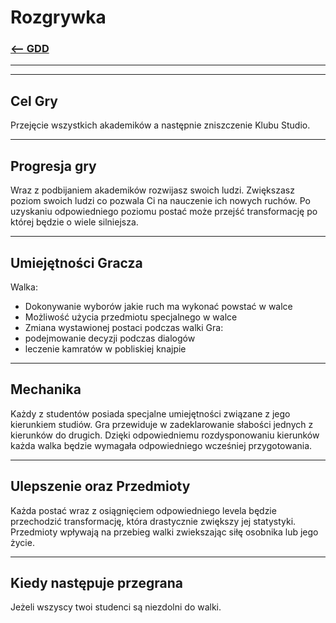 # Rozgrywka
### [<-- GDD](/GDD/GDD.md)

---
---

## Cel Gry

Przejęcie wszystkich akademików a następnie zniszczenie Klubu Studio.

---

## Progresja gry

Wraz z podbijaniem akademików rozwijasz swoich ludzi. Zwiększasz poziom swoich ludzi co pozwala Ci na nauczenie ich nowych ruchów. Po uzyskaniu odpowiedniego poziomu postać może przejść transformację po której będzie o wiele silniejsza.

---

## Umiejętności Gracza

Walka: 
- Dokonywanie wyborów jakie ruch ma wykonać powstać w walce
- Możliwość użycia przedmiotu specjalnego w walce
- Zmiana wystawionej postaci podczas walki
Gra:
- podejmowanie decyzji podczas dialogów
- leczenie kamratów w pobliskiej knajpie

---

## Mechanika

Każdy z studentów posiada specjalne umiejętności związane z jego kierunkiem studiów. Gra przewiduje w zadeklarowanie słabości jednych z kierunków do drugich. Dzięki odpowiedniemu rozdysponowaniu kierunków każda walka będzie wymagała odpowiedniego wcześniej przygotowania.

---

## Ulepszenie oraz Przedmioty

Każda postać wraz z osiągnięciem odpowiedniego levela będzie przechodzić transformację, która drastycznie zwiększy jej statystyki. Przedmioty wpływają na przebieg walki zwiekszając siłę osobnika lub jego życie.

---

## Kiedy następuje przegrana

Jeżeli wszyscy twoi studenci są niezdolni do walki.

